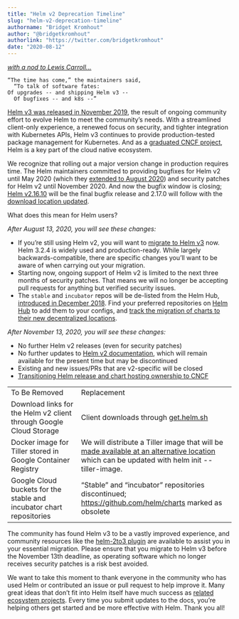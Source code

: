 ```yaml
---
title: "Helm v2 Deprecation Timeline"
slug: "helm-v2-deprecation-timeline"
authorname: "Bridget Kromhout"
author: "@bridgetkromhout"
authorlink: "https://twitter.com/bridgetkromhout"
date: "2020-08-12"
---
```



_[with a nod to Lewis Carroll...](https://www.jabberwocky.com/carroll/walrus.html)_

    “The time has come,” the maintainers said,
      “To talk of software fates:
    Of upgrades -- and shipping Helm v3 --
      Of bugfixes -- and k8s --”

[Helm v3 was released in November 2019](/blog/helm-3-released/), the result of ongoing community effort to evolve Helm to meet the community’s needs. With a streamlined client-only experience, a renewed focus on security, and tighter integration with Kubernetes APIs, Helm v3 continues to provide production-tested package management for Kubernetes. And as a [graduated CNCF project](/blog/celebrating-helms-cncf-graduation/), Helm is a key part of the cloud native ecosystem.

We recognize that rolling out a major version change in production requires time. The Helm maintainers committed to providing bugfixes for Helm v2 until May 2020 (which they [extended to August 2020](/blog/covid-19-extending-helm-v2-bug-fixes/)) and security patches for Helm v2 until November 2020. And now the bugfix window is closing; [Helm v2.16.10](https://github.com/helm/helm/releases/tag/v2.16.10) will be the final bugfix release and 2.17.0 will follow with the [download location updated](https://github.com/helm/helm/issues/8346).
<!--more-->
What does this mean for Helm users?

_After August 13, 2020, you will see these changes:_
- If you’re still using Helm v2, you will want to [migrate to Helm v3](/blog/migrate-from-helm-v2-to-helm-v3/) now. Helm 3.2.4 is widely used and production-ready. While largely backwards-compatible, there are specific changes you’ll want to be aware of when carrying out your migration.
- Starting now, ongoing support of Helm v2 is limited to the next three months of security patches. That means we will no longer be accepting pull requests for anything but verified security issues.
- The `stable` and `incubator` repos will be de-listed from the Helm Hub, [introduced in December 2018](/blog/intro-helm-hub/). Find your preferred repositories on [Helm Hub](https://hub.helm.sh) to add them to your configs, and [track the migration of charts to their new decentralized locations](https://github.com/helm/charts/issues/21103).


_After November 13, 2020, you will see these changes:_
- No further Helm v2 releases (even for security patches)
- No further updates to [Helm v2 documentation](https://v2.helm.sh/docs), which will remain available for the present time but may be discontinued
- Existing and new issues/PRs that are v2-specific will be closed
- [Transitioning Helm release and chart hosting ownership to CNCF](https://github.com/helm/community/issues/114)

| | |
| - | - |
| To Be Removed | Replacement |
| Download links for the Helm v2 client through Google Cloud Storage | Client downloads through [get.helm.sh](/blog/get-helm-sh/)|
| Docker image for Tiller stored in Google Container Registry | We will distribute a Tiller image that will be [made available at an alternative location](https://github.com/helm/helm/issues/8346) which can be updated with helm init --tiller-image. |
| Google Cloud buckets for the stable and incubator chart repositories | “Stable” and “incubator” repositories discontinued; https://github.com/helm/charts marked as obsolete |

The community has found Helm v3 to be a vastly improved experience, and community resources like the [helm-2to3 plugin](https://github.com/helm/helm-2to3) are available to assist you in your essential migration. Please ensure that you migrate to Helm v3 before the November 13th deadline, as operating software which no longer receives security patches is a risk best avoided.

We want to take this moment to thank everyone in the community who has used Helm or contributed an issue or pull request to help improve it. Many great ideas that don’t fit into Helm itself have much success as [related ecosystem projects](https://helm.sh/docs/community/related/). Every time you submit updates to the docs, you’re helping others get started and be more effective with Helm. Thank you all!

